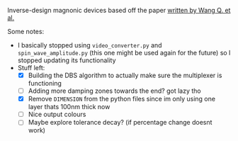 Inverse-design magnonic devices based off the paper [written by Wang Q. et al.](https://www.nature.com/articles/s41467-021-22897-4)

Some notes:
- I basically stopped using `video_converter.py` and `spin_wave_amplitude.py` (this one might be used again for the future) so I stopped updating its functionality
- Stuff left:
  - [x] Building the DBS algorithm to actually make sure the multiplexer is functioning
  - [ ] Adding more damping zones towards the end? got lazy tho
  - [x] Remove `DIMENSION` from the python files since im only using one layer thats 100nm thick now
  - [ ] Nice output colours
  - [ ] Maybe explore tolerance decay? (if percentage change doesnt work)
